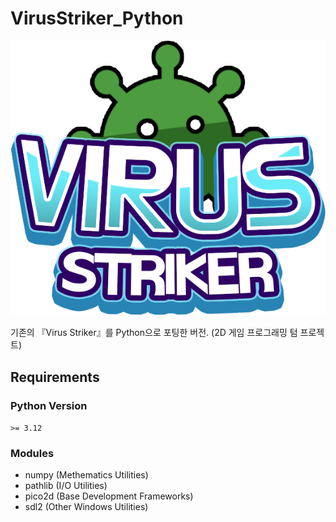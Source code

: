 # VirusStriker_Python
![Virus Striker](./Resources/Sprites/GUI/Sprite_Logo.png)


기존의 『Virus Striker』를 Python으로 포팅한 버전. (2D 게임 프로그래밍 텀 프로젝트)

## Requirements
### Python Version
`>= 3.12`
### Modules
* numpy (Methematics Utilities)
* pathlib (I/O Utilities)
* pico2d (Base Development Frameworks)
* sdl2 (Other Windows Utilities)
